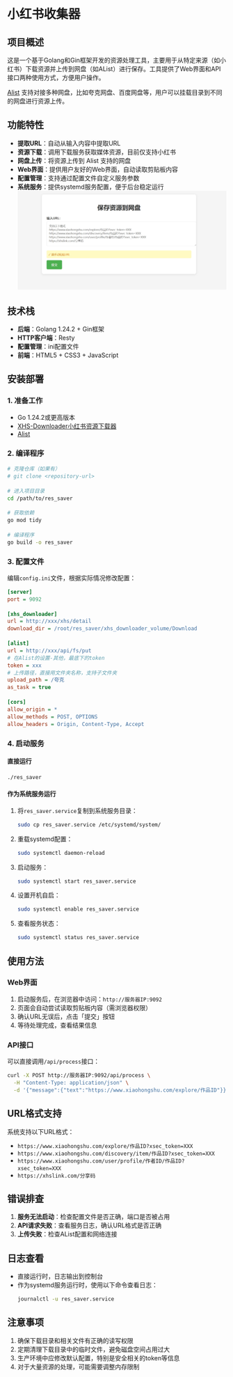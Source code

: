 # 小红书收集器

## 项目概述

这是一个基于Golang和Gin框架开发的资源处理工具，主要用于从特定来源（如小红书）下载资源并上传到网盘（如AList）进行保存。工具提供了Web界面和API接口两种使用方式，方便用户操作。

[Alist](https://alistgo.com/zh/) 支持对接多种网盘，比如夸克网盘、百度网盘等，用户可以挂载目录到不同的网盘进行资源上传。

## 功能特性

- **提取URL**：自动从输入内容中提取URL
- **资源下载**：调用下载服务获取媒体资源，目前仅支持小红书
- **网盘上传**：将资源上传到 Alist 支持的网盘
- **Web界面**：提供用户友好的Web界面，自动读取剪贴板内容
- **配置管理**：支持通过配置文件自定义服务参数
- **系统服务**：提供systemd服务配置，便于后台稳定运行
![alt text](PixPin_2025-10-13_16-54-38.jpg)

## 技术栈

- **后端**：Golang 1.24.2 + Gin框架
- **HTTP客户端**：Resty
- **配置管理**：ini配置文件
- **前端**：HTML5 + CSS3 + JavaScript

## 安装部署

### 1. 准备工作

- Go 1.24.2或更高版本
- [XHS-Downloader小红书资源下载器](https://github.com/JoeanAmier/XHS-Downloader)
- [Alist](https://alistgo.com/zh/)

### 2. 编译程序

```bash
# 克隆仓库（如果有）
# git clone <repository-url>

# 进入项目目录
cd /path/to/res_saver

# 获取依赖
go mod tidy

# 编译程序
go build -o res_saver
```

### 3. 配置文件

编辑`config.ini`文件，根据实际情况修改配置：

```ini
[server]
port = 9092

[xhs_downloader]
url = http://xxx/xhs/detail
download_dir = /root/res_saver/xhs_downloader_volume/Download

[alist]
url = http://xxx/api/fs/put
# 在Alist的设置-其他，最底下的token
token = xxx
# 上传路径，直接用文件夹名称，支持子文件夹
upload_path = /夸克
as_task = true

[cors]
allow_origin = *
allow_methods = POST, OPTIONS
allow_headers = Origin, Content-Type, Accept
```

### 4. 启动服务

#### 直接运行

```bash
./res_saver
```

#### 作为系统服务运行

1. 将`res_saver.service`复制到系统服务目录：
   ```bash
   sudo cp res_saver.service /etc/systemd/system/
   ```

2. 重载systemd配置：
   ```bash
   sudo systemctl daemon-reload
   ```

3. 启动服务：
   ```bash
   sudo systemctl start res_saver.service
   ```

4. 设置开机自启：
   ```bash
   sudo systemctl enable res_saver.service
   ```

5. 查看服务状态：
   ```bash
   sudo systemctl status res_saver.service
   ```

## 使用方法

### Web界面

1. 启动服务后，在浏览器中访问：`http://服务器IP:9092`
2. 页面会自动尝试读取剪贴板内容（需浏览器权限）
3. 确认URL无误后，点击「提交」按钮
4. 等待处理完成，查看结果信息

### API接口

可以直接调用`/api/process`接口：

```bash
curl -X POST http://服务器IP:9092/api/process \
  -H "Content-Type: application/json" \
  -d '{"message":{"text":"https://www.xiaohongshu.com/explore/作品ID"}}'
```

## URL格式支持

系统支持以下URL格式：
- `https://www.xiaohongshu.com/explore/作品ID?xsec_token=XXX`
- `https://www.xiaohongshu.com/discovery/item/作品ID?xsec_token=XXX`
- `https://www.xiaohongshu.com/user/profile/作者ID/作品ID?xsec_token=XXX`
- `https://xhslink.com/分享码`

## 错误排查

1. **服务无法启动**：检查配置文件是否正确，端口是否被占用
2. **API请求失败**：查看服务日志，确认URL格式是否正确
3. **上传失败**：检查AList配置和网络连接

## 日志查看

- 直接运行时，日志输出到控制台
- 作为systemd服务运行时，使用以下命令查看日志：
  ```bash
  journalctl -u res_saver.service
  ```

## 注意事项

1. 确保下载目录和相关文件有正确的读写权限
2. 定期清理下载目录中的临时文件，避免磁盘空间占用过大
3. 生产环境中应修改默认配置，特别是安全相关的token等信息
4. 对于大量资源的处理，可能需要调整内存限制